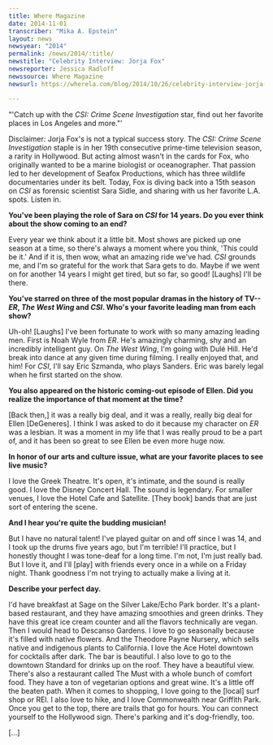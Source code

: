 ```yaml
---
title: Where Magazine
date: 2014-11-01
transcriber: "Mika A. Epstein"
layout: news
newsyear: "2014"
permalink: /news/2014/:title/
newstitle: "Celebrity Interview: Jorja Fox"
newsreporter: Jessica Radloff
newssource: Where Magazine
newsurl: https://wherela.com/blog/2014/10/26/celebrity-interview-jorja-fox/

---
```


"'Catch up with the *CSI: Crime Scene Investigation* star, find out her favorite places in Los Angeles and more."'

Disclaimer: Jorja Fox's is not a typical success story. The *CSI: Crime Scene Investigation* staple is in her 19th consecutive prime-time television season, a rarity in Hollywood. But acting almost wasn't in the cards for Fox, who originally wanted to be a marine biologist or oceanographer. That passion led to her development of Seafox Productions, which has three wildlife documentaries under its belt. Today, Fox is diving back into a 15th season on *CSI* as forensic scientist Sara Sidle, and sharing with us her favorite L.A. spots. Listen in.

**You've been playing the role of Sara on *CSI* for 14 years. Do you ever think about the show coming to an end?**

Every year we think about it a little bit. Most shows are picked up one season at a time, so there's always a moment where you think, 'This could be it.' And if it is, then wow, what an amazing ride we've had. *CSI* grounds me, and I'm so grateful for the work that Sara gets to do. Maybe if we went on for another 14 years I might get tired, but so far, so good! [Laughs] I'll be there.

**You've starred on three of the most popular dramas in the history of TV--*ER*, *The West Wing* and *CSI*. Who's your favorite leading man from each show?**

Uh-oh! [Laughs] I've been fortunate to work with so many amazing leading men. First is Noah Wyle from *ER*. He's amazingly charming, shy and an incredibly intelligent guy. On *The West Wing*, I'm going with Dulé Hill. He'd break into dance at any given time during filming. I really enjoyed that, and him! For *CSI*, I'll say Eric Szmanda, who plays Sanders. Eric was barely legal when he first started on the show.

**You also appeared on the historic coming-out episode of Ellen. Did you realize the importance of that moment at the time?**

[Back then,] it was a really big deal, and it was a really, really big deal for Ellen [DeGeneres]. I think I was asked to do it because my character on *ER* was a lesbian. It was a moment in my life that I was really proud to be a part of, and it has been so great to see Ellen be even more huge now.

**In honor of our arts and culture issue, what are your favorite places to see live music?**

I love the Greek Theatre. It's open, it's intimate, and the sound is really good. I love the Disney Concert Hall. The sound is legendary. For smaller venues, I love the Hotel Cafe and Satellite. [They book] bands that are just sort of entering the scene.

**And I hear you're quite the budding musician!**

But I have no natural talent! I've played guitar on and off since I was 14, and I took up the drums five years ago, but I'm terrible! I'll practice, but I honestly thought I was tone-deaf for a long time. I'm not, I'm just really bad. But I love it, and I'll [play] with friends every once in a while on a Friday night. Thank goodness I'm not trying to actually make a living at it.

**Describe your perfect day.**

I'd have breakfast at Sage on the Silver Lake/Echo Park border. It's a plant-based restaurant, and they have amazing smoothies and green drinks. They have this great ice cream counter and all the flavors technically are vegan. Then I would head to Descanso Gardens. I love to go seasonally because it's filled with native flowers. And the Theodore Payne Nursery, which sells native and indigenous plants to California. I love the Ace Hotel downtown for cocktails after dark. The bar is beautiful. I also love to go to the downtown Standard for drinks up on the roof. They have a beautiful view. There's also a restaurant called The Must with a whole bunch of comfort food. They have a ton of vegetarian options and great wine. It's a little off the beaten path. When it comes to shopping, I love going to the [local] surf shop or REI. I also love to hike, and I love Commonwealth near Griffith Park. Once you get to the top, there are trails that go for hours. You can connect yourself to the Hollywood sign. There's parking and it's dog-friendly, too.

[...]
